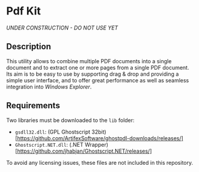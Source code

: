 Pdf Kit
=======

*UNDER CONSTRUCTION - DO NOT USE YET*


Description
-----------
This utility allows to combine multiple PDF documents into a single document
and to extract one or more pages from a single PDF document.
Its aim is to be easy to use by supporting drag & drop and providing a simple
user interface, and to offer great performance as well as seamless integration
into *Windows Explorer*.


Requirements
------------
Two libraries must be downloaded to the `lib` folder:
- `gsdll32.dll`: (GPL Ghostscript 32bit)[https://github.com/ArtifexSoftware/ghostpdl-downloads/releases/]
- `Ghostscript.NET.dll`: (.NET Wrapper)[https://github.com/jhabjan/Ghostscript.NET/releases/]

To avoid any licensing issues, these files are not included in this repository.
